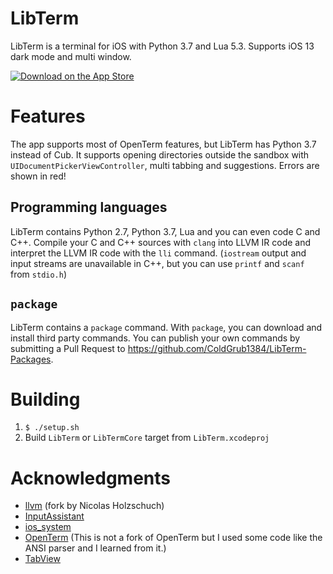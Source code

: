 # LibTerm

LibTerm is a terminal for iOS with Python 3.7 and Lua 5.3. Supports iOS 13 dark mode and multi window.

[![Download on the App Store](https://pisth.github.io/appstorebadge.svg)](https://itunes.apple.com/us/app/libterm/id1380911705?ls=1&mt=8)

# Features

The app supports most of OpenTerm features, but LibTerm has Python 3.7 instead of Cub. It supports opening directories outside the sandbox with `UIDocumentPickerViewController`, multi tabbing and suggestions. Errors are shown in red!

## Programming languages

LibTerm contains Python 2.7, Python 3.7, Lua and you can even code C and C++. Compile your C and C++ sources with `clang` into LLVM IR code and interpret the LLVM IR code with the `lli` command. (`iostream` output and input streams are unavailable in C++, but you can use `printf` and `scanf` from `stdio.h`) 

## `package`

LibTerm contains a `package` command. With `package`, you can download and install third party commands. You can publish your own commands by submitting a Pull Request to https://github.com/ColdGrub1384/LibTerm-Packages.

# Building

1. `$ ./setup.sh`
2. Build `LibTerm` or `LibTermCore` target from `LibTerm.xcodeproj`

# Acknowledgments

- [llvm](https://github.com/holzschu/llvm) (fork by Nicolas Holzschuch)
- [InputAssistant](https://github.com/IMcD23/InputAssistant)
- [ios_system](https://github.com/holzschu/ios_system)
- [OpenTerm](https://github.com/louisdh/openterm) (This is not a fork of OpenTerm but I used some code like the ANSI parser and I learned from it.)
- [TabView](https://github.com/IMcD23/TabView)

